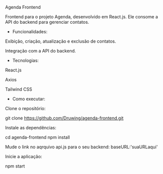 Agenda Frontend

Frontend para o projeto Agenda, desenvolvido em React.js. Ele consome a API do backend para gerenciar contatos.

- Funcionalidades:

Exibição, criação, atualização e exclusão de contatos.

Integração com a API do backend.

- Tecnologias:

React.js

Axios

Tailwind CSS

- Como executar:

Clone o repositório:

git clone https://github.com/Druwing/agenda-frontend.git

Instale as dependências:

cd agenda-frontend
npm install

Mude o link no aqrquivo api.js para o seu backend:
baseURL:'suaURLaqui'

Inicie a aplicação:

npm start
